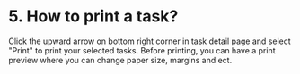 # 5. How to print a task?
Click the upward arrow on bottom right corner in task detail page and select "Print" to print your selected tasks. Before printing, you can have a print preview where you can change paper size, margins and ect.


